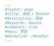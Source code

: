 ```yaml
---
#layout: page
#title: 捐助 / Donate
#description: 随缘
#keywords: Donate
#comments: true
#menu: 赞助
#permalink: /donate/
---
```

<!--
> 做了一些微小的事情，如果对你有帮助，可以考虑请我喝杯咖啡。
>
> Did some tiny things, consider buying me a cup of coffee if it helps you.

## Paypal

[Donate via Paypal](https://paypal.me/mzlogin)

## 微信 / Wechat

<img style="width:256px;border:1px solid lightgrey;" src="{{ assets_base_url }}/assets/images/receipt-code-wechat.jpeg" alt="wechat receipt code" />
-->
<!-- ## 支付宝 / Alipay -->
<!--  -->
<!-- <img style="width:256px;border:1px solid lightgrey;" src="{{ assets_base_url }}/assets/images/receipt-code-alipay.jpeg" alt="alipay receipt code" /> -->
